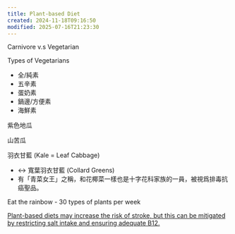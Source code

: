 ```yaml
---
title: Plant-based Diet
created: 2024-11-18T09:16:50
modified: 2025-07-16T21:23:30
---
```


Carnivore v.s Vegetarian

Types of Vegetarians

* 全/純素
* 五辛素
* 蛋奶素
* 鍋邊/方便素
* 海鮮素

紫色地瓜

山苦瓜

羽衣甘藍 (Kale = Leaf Cabbage)

* ↔ 寬葉羽衣甘藍 (Collard Greens)
* 有「青菜女王」之稱，和花椰菜一樣也是十字花科家族的一員，被視爲排毒抗癌聖品。

Eat the rainbow - 30 types of plants per week

[Plant-based diets may increase the risk of stroke, but this can be mitigated by restricting salt intake and ensuring adequate B12.](https://youtu.be/Lo7-EF8tu4c)
